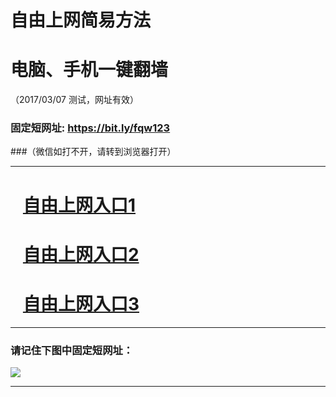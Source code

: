 # 自由上网简易方法

# 电脑、手机一键翻墙

（2017/03/07 测试，网址有效）

### 固定短网址: https://bit.ly/fqw123

###（微信如打不开，请转到浏览器打开）

***


# &nbsp;&nbsp; <a href="https://bit.ly/fqtz001" target="_blank">自由上网入口1</a>
# &nbsp;&nbsp; <a href="https://bit.ly/fqtz002" target="_blank">自由上网入口2</a>
# &nbsp;&nbsp; <a href="https://github.com/ogate/ogate/blob/master/README.md?0219" target="_blank">自由上网入口3</a>
***

### 请记住下图中固定短网址：

<img src="https://s3-ap-northeast-1.amazonaws.com/fqtz-01/yjfq-20170220ok.png" /> 


***

